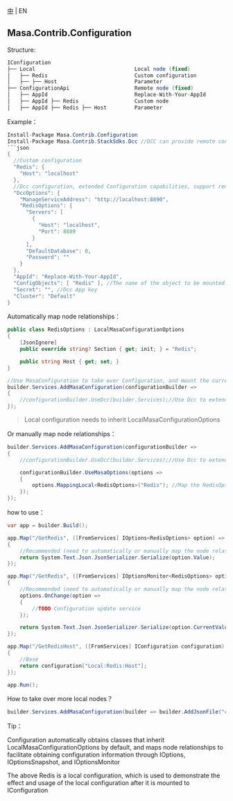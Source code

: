 [中](README.zh-CN.md) | EN

## Masa.Contrib.Configuration

Structure:

```c#
IConfiguration
├── Local                                Local node (fixed)
│   ├── Redis                            Custom configuration
│   ├── ├── Host                         Parameter
├── ConfigurationApi                     Remote node (fixed)
│   ├── AppId                            Replace-With-Your-AppId
│   ├── AppId ├── Redis                  Custom node
│   ├── AppId ├── Redis ├── Host         Parameter
```

Example：

```C#
Install-Package Masa.Contrib.Configuration
Install-Package Masa.Contrib.StackSdks.Dcc //DCC can provide remote configuration capabilities
​```json
{
  //Custom configuration
  "Redis": {
    "Host": "localhost"
  },
  //Dcc configuration, extended Configuration capabilities, support remote configuration
  "DccOptions": {
    "ManageServiceAddress": "http://localhost:8890",
    "RedisOptions": {
      "Servers": [
        {
          "Host": "localhost",
          "Port": 8889
        }
      ],
      "DefaultDatabase": 0,
      "Password": ""
    }
  },
  "AppId": "Replace-With-Your-AppId",
  "ConfigObjects": [ "Redis" ], //The name of the object to be mounted. Here, the Redis configuration will be mounted under the ConfigurationApi: <Replace-With-Your-AppId> node
  "Secret": "", //Dcc App key
  "Cluster": "Default"
}
```

Automatically map node relationships：

```c#
public class RedisOptions : LocalMasaConfigurationOptions
{
    [JsonIgnore]
    public override string? Section { get; init; } = "Redis";

    public string Host { get; set; }
}

//Use MasaConfiguration to take over Configuration, and mount the current Configuration to Local section by default
builder.Services.AddMasaConfiguration(configurationBuilder =>
{
    //configurationBuilder.UseDcc(builder.Services);//Use Dcc to extend Configuration capabilities and support remote configuration
});
```

> Local configuration needs to inherit LocalMasaConfigurationOptions

Or manually map node relationships：

```C#
builder.Services.AddMasaConfiguration(configurationBuilder =>
{
    //configurationBuilder.UseDcc(builder.Services);//Use Dcc to extend Configuration capabilities and support remote configuration

    configurationBuilder.UseMasaOptions(options =>
    {
        options.MappingLocal<RedisOptions>("Redis"); //Map the RedisOptions binding to the Local:Redis node
    });
});
```

how to use：

```c#
var app = builder.Build();

app.Map("/GetRedis", ([FromServices] IOptions<RedisOptions> option) =>
{
    //Recommended (need to automatically or manually map the node relationship before it can be used)
    return System.Text.Json.JsonSerializer.Serialize(option.Value);
});

app.Map("/GetRedis", ([FromServices] IOptionsMonitor<RedisOptions> option) =>
{
    //Recommended (need to automatically or manually map the node relationship before it can be used)
    options.OnChange(option =>
    {
        //TODO Configuration update service
    });

    return System.Text.Json.JsonSerializer.Serialize(option.CurrentValue);
});

app.Map("/GetRedisHost", ([FromServices] IConfiguration configuration) =>
{
    //Base
    return configuration["Local:Redis:Host"];
});

app.Run();
```

How to take over more local nodes？

```c#
builder.Services.AddMasaConfiguration(builder => builder.AddJsonFile("custom.json", true, true));//In addition to the default ICongiguration, mount custom.json into the new Configuration
```

Tip：

Configuration automatically obtains classes that inherit LocalMasaConfigurationOptions by default, and maps node relationships to facilitate obtaining configuration information through IOptions, IOptionsSnapshot, and IOptionsMonitor

The above Redis is a local configuration, which is used to demonstrate the effect and usage of the local configuration after it is mounted to IConfiguration